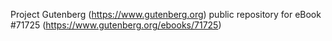 Project Gutenberg (https://www.gutenberg.org) public repository
for eBook #71725 (https://www.gutenberg.org/ebooks/71725)
